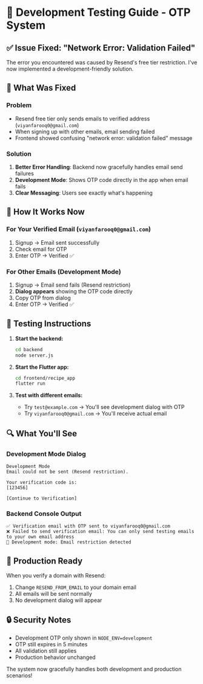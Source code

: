 # 🧪 Development Testing Guide - OTP System

## ✅ Issue Fixed: "Network Error: Validation Failed"

The error you encountered was caused by Resend's free tier restriction. I've now implemented a development-friendly solution.

## 🔧 What Was Fixed

### Problem
- Resend free tier only sends emails to verified address (`viyanfarooq0@gmail.com`)
- When signing up with other emails, email sending failed
- Frontend showed confusing "network error: validation failed" message

### Solution
1. **Better Error Handling**: Backend now gracefully handles email send failures
2. **Development Mode**: Shows OTP code directly in the app when email fails
3. **Clear Messaging**: Users see exactly what's happening

## 🎯 How It Works Now

### For Your Verified Email (`viyanfarooq0@gmail.com`)
1. Signup → Email sent successfully
2. Check email for OTP
3. Enter OTP → Verified ✅

### For Other Emails (Development Mode)
1. Signup → Email send fails (Resend restriction)
2. **Dialog appears** showing the OTP code directly
3. Copy OTP from dialog
4. Enter OTP → Verified ✅

## 🚀 Testing Instructions

1. **Start the backend:**
   ```bash
   cd backend
   node server.js
   ```

2. **Start the Flutter app:**
   ```bash
   cd frontend/recipe_app
   flutter run
   ```

3. **Test with different emails:**
   - Try `test@example.com` → You'll see development dialog with OTP
   - Try `viyanfarooq0@gmail.com` → You'll receive actual email

## 🔍 What You'll See

### Development Mode Dialog
```
Development Mode
Email could not be sent (Resend restriction).

Your verification code is:
[123456]

[Continue to Verification]
```

### Backend Console Output
```
✅ Verification email with OTP sent to viyanfarooq0@gmail.com
❌ Failed to send verification email: You can only send testing emails to your own email address
🔧 Development mode: Email restriction detected
```

## 🎉 Production Ready

When you verify a domain with Resend:
1. Change `RESEND_FROM_EMAIL` to your domain email
2. All emails will be sent normally
3. No development dialog will appear

## 🔒 Security Notes

- Development OTP only shown in `NODE_ENV=development`
- OTP still expires in 5 minutes
- All validation still applies
- Production behavior unchanged

The system now gracefully handles both development and production scenarios!
